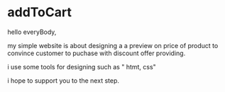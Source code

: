 # addToCart

hello everyBody,

my simple website is about designing a a preview
on price of product to convince customer to 
puchase with discount offer providing.


i use some tools for designing such as 
" htmt, css"

i hope to support you to the next step.
